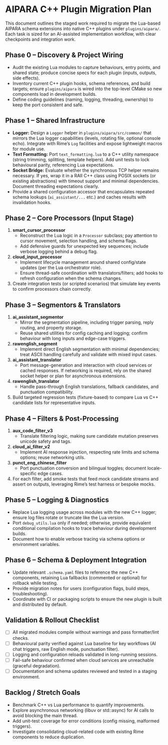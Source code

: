 # AIPARA C++ Plugin Migration Plan

This document outlines the staged work required to migrate the Lua-based AIPARA schema extensions into native C++ plugins under `plugins/aipara/`. Each task is sized for an AI-assisted implementation workflow, with clear checkpoints and integration work.

## Phase 0 – Discovery & Project Wiring
- Audit the existing Lua modules to capture behaviours, entry points, and shared state; produce concise specs for each plugin (inputs, outputs, side effects).
- Inventory current C++ plugin hooks, schema references, and build targets; ensure `plugins/aipara` is wired into the top-level CMake so new components load in development builds.
- Define coding guidelines (naming, logging, threading, ownership) to keep the port consistent and safe.

## Phase 1 – Shared Infrastructure
- **Logger:** Design a `Logger` helper in `plugins/aipara/src/common/` that mirrors the Lua logger capabilities (levels, rotating file, optional console echo). Integrate with Rime’s `Log` facilities and expose lightweight macros for module use.
- **Text Formatting:** Port `text_formatting.lua` to a C++ utility namespace (string trimming, splitting, template helpers). Add unit tests to lock behavioural parity, referencing Lua expectations.
- **Socket Bridge:** Evaluate whether the synchronous TCP helper remains necessary. If yes, wrap it in a RAII C++ class using POSIX sockets (or existing abstractions) with timeout support and minimal dependencies. Document threading expectations clearly.
- Provide a shared configuration accessor that encapsulates repeated schema lookups (`ai_assistant/...` etc.) and caches results with invalidation hooks.

## Phase 2 – Core Processors (Input Stage)
1. **smart_cursor_processor**
   - Reconstruct the Lua logic in a `Processor` subclass; pay attention to cursor movement, selection handling, and schema flags.
   - Add defensive guards for unexpected key sequences; include verbose logging behind a debug flag.
2. **cloud_input_processor**
   - Implement lifecycle management around shared config/state updates (per the Lua orchestrator role).
   - Ensure thread-safe coordination with translators/filters; add hooks to refresh configuration when the schema changes.
3. Create integration tests (or scripted scenarios) that simulate key events to confirm processors chain correctly.

## Phase 3 – Segmentors & Translators
1. **ai_assistant_segmentor**
   - Mirror the segmentation pipeline, including trigger parsing, reply routing, and property storage.
   - Reuse shared utilities for config caching and logging; confirm behaviour with long inputs and edge-case triggers.
2. **rawenglish_segment**
   - Implement direct English segmentation with minimal dependencies; treat ASCII handling carefully and validate with mixed input cases.
3. **ai_assistant_translator**
   - Port message-generation and interaction with cloud services or cached responses. If networking is required, rely on the shared socket helper or plan for asynchronous extensions.
4. **rawenglish_translator**
   - Handle pass-through English translations, fallback candidates, and punctuation compatibility.
5. Build targeted regression tests (fixture-based) to compare Lua vs C++ candidate lists for representative inputs.

## Phase 4 – Filters & Post-Processing
1. **aux_code_filter_v3**
   - Translate filtering logic, making sure candidate mutation preserves unicode safety and tags.
2. **cloud_ai_filter_v2**
   - Implement AI response injection, respecting rate limits and schema options; reuse networking utils.
3. **punct_eng_chinese_filter**
   - Port punctuation conversion and bilingual toggles; document locale-specific edge cases.
4. For each filter, add smoke tests that feed mock candidate streams and assert on outputs, leveraging Rime’s test harness or bespoke mocks.

## Phase 5 – Logging & Diagnostics
- Replace Lua logging usage across modules with the new C++ logger; ensure log files rotate or truncate like the Lua version.
- Port `debug_utils.lua` only if needed; otherwise, provide equivalent conditional compilation hooks to trace behaviour during development builds.
- Document how to enable verbose tracing via schema options or environment variables.

## Phase 6 – Schema & Deployment Integration
- Update relevant `.schema.yaml` files to reference the new C++ components, retaining Lua fallbacks (commented or optional) for rollback while testing.
- Provide migration notes for users (configuration flags, build steps, troubleshooting).
- Coordinate with CI or packaging scripts to ensure the new plugin is built and distributed by default.

## Validation & Rollout Checklist
- [ ] All migrated modules compile without warnings and pass formatter/lint checks.
- [ ] Behavioural parity verified against Lua baseline for key workflows (AI chat triggers, raw English mode, punctuation filter).
- [ ] Logging and configuration reloads validated in long-running sessions.
- [ ] Fail-safe behaviour confirmed when cloud services are unreachable (graceful degradation).
- [ ] Documentation and schema updates reviewed and tested in a staging environment.

## Backlog / Stretch Goals
- Benchmark C++ vs Lua performance to quantify improvements.
- Explore asynchronous networking (libuv or std::async) for AI calls to avoid blocking the main thread.
- Add unit-test coverage for error conditions (config missing, malformed triggers).
- Investigate consolidating cloud-related code with existing Rime components to reduce duplication.
